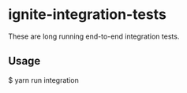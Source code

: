# ignite-integration-tests

These are long running end-to-end integration tests.

## Usage

$ yarn run integration


